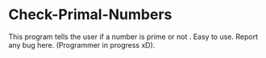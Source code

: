 # Check-Primal-Numbers
This program tells the user if a number is prime or not . 
Easy to use.
Report any bug here. (Programmer in progress xD).
